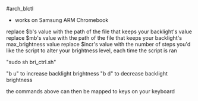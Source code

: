 #arch_blctl
 
* works on Samsung ARM Chromebook
 
replace $b's value with the path of the file that keeps your backlight's value
replace $mb's value with the path of the file that keeps your backlight's max_brightness value
replace $incr's value with the number of steps you'd like the script to alter your brightness level, each time the script is ran

"sudo sh bri_ctrl.sh"
 
"b u" to increase backlight brightness
"b d" to decrease backlight brightness
 
the commands above can then be mapped to keys on your keyboard
